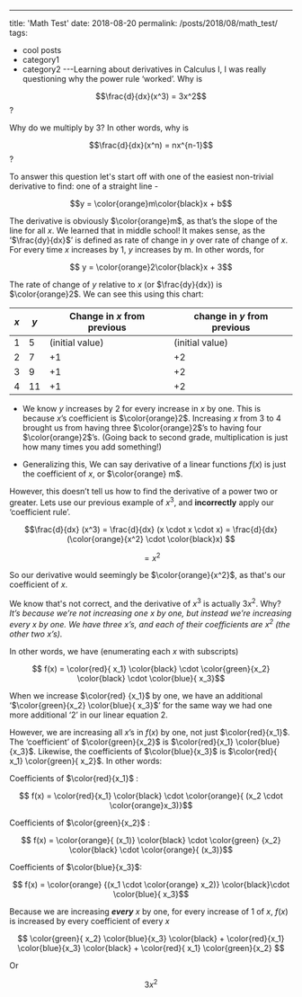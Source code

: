 ---
title: 'Math Test'
date: 2018-08-20
permalink: /posts/2018/08/math_test/
tags:
  - cool posts
  - category1
  - category2
---Learning about derivatives in Calculus I, I was really questioning why the power rule ‘worked’. Why is

$$\frac{d}{dx}(x^3) = 3x^2$$?

 Why do we multiply by 3?  In other words, why is

$$\frac{d}{dx}(x^n) = nx^{n-1}$$?

To answer this question let's start off with one of the easiest non-trivial derivative to find: one of a straight line -

$$y = \color{orange}m\color{black}x + b$$

The derivative is obviously $\color{orange}m$, as that’s the slope of the line for all *x*. We learned that in middle school! It makes sense, as the ‘$\frac{dy}{dx}$’ is defined as rate of change in *y* over rate of change of *x*. For every time *x* increases by 1, *y* increases by m. In other words, for

$$ y = \color{orange}2\color{black}x + 3$$

The rate of change of *y* relative to *x* (or $\frac{dy}{dx}) is $\color{orange}2$. We can see this using this chart:

| *x* | *y*  | Change in *x* from previous     | change in *y* from previous    |
|---|----|-------------|--------------|
| 1 | 5  | (initial value) | (initial value) |
| 2 | 7  |              +1 |  +2 |
| 3 | 9  |               +1|  +2|
| 4 | 11 |             +1|  +2|


* We know $y$ increases by 2 for every increase in $x$ by one. This is because $x$’s coefficient is $\color{orange}2$. Increasing $x$ from 3 to 4 brought us from having three $\color{orange}2$’s to having four $\color{orange}2$’s. (Going back to second grade, multiplication is just how many times you add something!)

* Generalizing this, We can say derivative of a linear functions $f(x)$ is just the coefficient of $x$, or $\color{orange} m$.

However, this doesn’t tell us how to find the derivative of a power two or greater. Lets use our previous example of $x^3$, and **incorrectly** apply our ‘coefficient rule’.

$$\frac{d}{dx} (x^3) = \frac{d}{dx} (x \cdot x \cdot x) = \frac{d}{dx} (\color{orange}{x^2} \cdot \color{black}x) $$

$$ = x^2$$

So our derivative would seemingly be $\color{orange}{x^2}$, as that's our coefficient of $x$.

We know that's not correct, and the derivative of $x^3$ is actually $3x^2$. Why? *It’s because we’re not increasing one $x$ by one, but instead we’re increasing every $x$ by one. We have three $x$’s, and each of their coefficients are $x^2$ (the other two $x$’s).*

In other words, we have (enumerating each *x* with subscripts)

$$ f(x) = \color{red}{ x_1} \color{black} \cdot \color{green}{x_2} \color{black} \cdot \color{blue}{ x_3}$$

When we increase $\color{red} {x_1}$ by one, we have an additional ‘$\color{green}{x_2} \color{blue}{ x_3}$’ for the same way we had one more additional ‘2’ in our linear equation 2.

However, we are increasing all $x$’s in $f(x)$ by one, not just $\color{red}{x_1}$. The ‘coefficient’ of $\color{green}{x_2}$ is $\color{red}{x_1} \color{blue}{x_3}$. Likewise, the coefficients of $\color{blue}{x_3}$ is $\color{red}{ x_1} \color{green}{ x_2}$. In other words:

Coefficients of $\color{red}{x_1}$ :

$$ f(x) = \color{red}{x_1} \color{black} \cdot \color{orange}{ (x_2 \cdot \color{orange}x_3)}$$

Coefficients of $\color{green}{x_2}$ :

$$ f(x) = \color{orange}{ (x_1)} \color{black} \cdot \color{green} {x_2} \color{black} \cdot \color{orange}{ (x_3)}$$

Coefficients of $\color{blue}{x_3}$:

 $$ f(x) = \color{orange} {(x_1  \cdot  \color{orange} x_2)} \color{black}\cdot \color{blue}{ x_3}$$




Because we are increasing ***every*** $x$ by one, for every increase of 1 of $x$,  $f(x)$ is increased by every coefficient of every $x$

$$ \color{green}{ x_2} \color{blue}{x_3} \color{black} + \color{red}{x_1} \color{blue}{x_3} \color{black} + \color{red}{ x_1} \color{green}{x_2} $$

Or

$$ 3x^2$$
 






